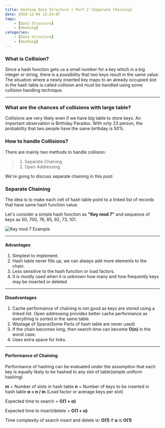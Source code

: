```yaml
---
title: Hashing Data Structure | Part 2 (Separate Chaining)
date: 2019-12-04 22:24:07
tags:
    - [Data Stracture]
    - [Hashing]
categories:
    - [Data Structure]
    - [Hashing]
---
```


### What is Collision?
Since a hash function gets us a small number for a key which is a big integer or string, there is a possibility that two keys result in the same value. The situation where a newly inserted key maps to an already occupied slot in the hash table is called collision and must be handled using some collision handling technique. 

<!-- more -->

---

### What are the chances of collisions with large table?
Collisions are very likely even if we have big table to store keys. An important observation is Birthday Paradox. With only 23 person, the probability that two people have the same birthday is 50%.

### How to handle Collisions?
There are mainly two methods to handle collision:
> 1. Separate Chaining
> 2. Open Addressing

We're going to discuss separate chaining in this post:

### Separate Chaining
The idea is to make each cell of hash table point to a linked list of records that have same hash function value. 

Let's consider a simple hash function as **"Key mod 7"** and sequence of keys as 50, 700, 76, 85, 92, 73, 101.


![Key mod 7 Example](https://i.imgur.com/3shuwBp.png)

---

#### Advantages
1. Simplest to implement.
2. Hash table never fills up, we can always add more elements to the chain.
3. Less sensitive to the hash function or load factors.
4. It is mostly used when it is unknown how many and how frequently keys may be inserted or deleted

---

#### Disadvantages
1. Cache performance of chaining is not good as keys are stored using a linked list. Open addressing provides better cache performance as everything is sorted in the same table. 
2. Wastage of Space(Some Parts of hash table are never used)
3. If the chain becomes long, then search time can become **O(n)** in the worst case.
4. Uses extra space for links.
	
---

#### Performance of Chaining
Performance of hashing can be evaluated under the assumption that each key is equally likely to be hashed to any slot of table(simple uniform hashing)

**m** = Number of slots in hash table
**n** = Number of keys to be inserted in hash table
**α = n / m** (Load factor or average keys per slot)

Expected time to search = **O(1 + α)**

Expected time to insert/delete = **O(1 + α)**

Time complexity of search insert and delete is: **O(1)** if **α** is **O(1)**


